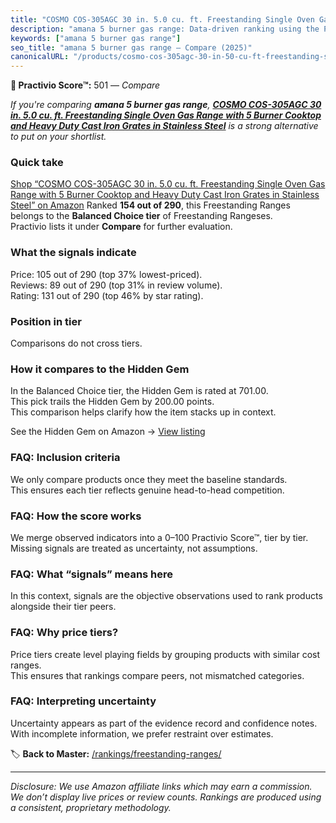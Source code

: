```yaml
---
title: "COSMO COS-305AGC 30 in. 5.0 cu. ft. Freestanding Single Oven Gas Range with 5 Burner Cooktop and Heavy Duty Cast Iron Grates in Stainless Steel"
description: "amana 5 burner gas range: Data-driven ranking using the Practivio Score™. Positioned by quality, value, demand, findability, momentum."
keywords: ["amana 5 burner gas range"]
seo_title: "amana 5 burner gas range — Compare (2025)"
canonicalURL: "/products/cosmo-cos-305agc-30-in-50-cu-ft-freestanding-single-oven-gas-range-with-5-burner-cooktop-and-heavy-duty-cast-iron-grates-in-stainless-steel-B09Y135FV8/"
---
```


**🛒 Practivio Score™:** 501 — _Compare_


*If you're comparing **amana 5 burner gas range**, **[COSMO COS-305AGC 30 in. 5.0 cu. ft. Freestanding Single Oven Gas Range with 5 Burner Cooktop and Heavy Duty Cast Iron Grates in Stainless Steel](https://www.amazon.com/dp/B09Y135FV8?tag=practivio-20)** is a strong alternative to put on your shortlist.*
### Quick take
[Shop “COSMO COS-305AGC 30 in. 5.0 cu. ft. Freestanding Single Oven Gas Range with 5 Burner Cooktop and Heavy Duty Cast Iron Grates in Stainless Steel” on Amazon](https://www.amazon.com/dp/B09Y135FV8?tag=practivio-20)
Ranked **154 out of 290**, this Freestanding Ranges belongs to the **Balanced Choice tier** of Freestanding Rangeses.  
Practivio lists it under **Compare** for further evaluation.

### What the signals indicate
Price: 105 out of 290 (top 37% lowest-priced).  
Reviews: 89 out of 290 (top 31% in review volume).  
Rating: 131 out of 290 (top 46% by star rating).  

### Position in tier
Comparisons do not cross tiers.

### How it compares to the Hidden Gem
In the Balanced Choice tier, the Hidden Gem is rated at 701.00.  
This pick trails the Hidden Gem by 200.00 points.  
This comparison helps clarify how the item stacks up in context.  

See the Hidden Gem on Amazon → [View listing](https://www.amazon.com/dp/B07FWRTVYZ?tag=practivio-20)

### FAQ: Inclusion criteria
We only compare products once they meet the baseline standards.  
This ensures each tier reflects genuine head-to-head competition.

### FAQ: How the score works
We merge observed indicators into a 0–100 Practivio Score™, tier by tier.  
Missing signals are treated as uncertainty, not assumptions.

### FAQ: What “signals” means here
In this context, signals are the objective observations used to rank products alongside their tier peers.

### FAQ: Why price tiers?
Price tiers create level playing fields by grouping products with similar cost ranges.  
This ensures that rankings compare peers, not mismatched categories.

### FAQ: Interpreting uncertainty
Uncertainty appears as part of the evidence record and confidence notes.  
With incomplete information, we prefer restraint over estimates.

<!-- Missing template for Compare/CompareWithinPriceClass -->


🏷️ **Back to Master:** [/rankings/freestanding-ranges/](/rankings/freestanding-ranges/)

---
_Disclosure: We use Amazon affiliate links which may earn a commission. We don’t display live prices or review counts. Rankings are produced using a consistent, proprietary methodology._
